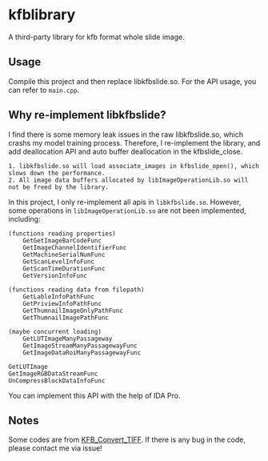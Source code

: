 # kfblibrary
A third-party library for kfb format whole slide image.

## Usage
Compile this project and then replace libkfbslide.so. For the API usage, you can refer to `main.cpp`.

## Why re-implement libkfbslide?

I find there is some memory leak issues in the raw libkfbslide.so, which crashs my model training process. 
Therefore, I re-implement the library, and add deallocation API and auto buffer deallocation in the kfbslide_close.

```
1. libkfbslide.so will load associate_images in kfbslide_open(), which slows down the performance.
2. All image data buffers allocated by libImageOperationLib.so will not be freed by the library.
```

In this project, I only re-implement all apis in `libkfbslide.so`. 
However, some operations in `libImageOperationLib.so` are not been implemented, including:

```
(functions reading properties)
    GetGetImageBarCodeFunc
    GetImageChannelIdentifierFunc
    GetMachineSerialNumFunc
    GetScanLevelInfoFunc
    GetScanTimeDurationFunc
    GetVersionInfoFunc
    
(functions reading data from filepath)
    GetLableInfoPathFunc
    GetPriviewInfoPathFunc	
    GetThumnailImageOnlyPathFunc
    GetThumnailImagePathFunc

(maybe concurrent loading)
    GetLUTImageManyPassageway
    GetImageStreamManyPassagewayFunc
    GetImageDataRoiManyPassagewayFunc

GetLUTImage
GetImageRGBDataStreamFunc
UnCompressBlockDataInfoFunc
```

You can implement this API with the help of IDA Pro.

## Notes

Some codes are from [KFB_Convert_TIFF](https://github.com/babiking/KFB_Convert_TIFF). If there is any bug in the code, please contact me via issue!
